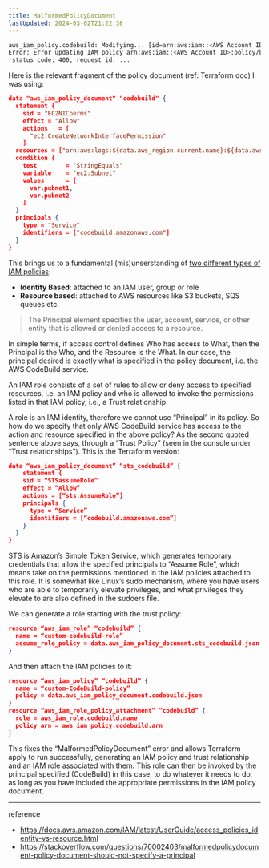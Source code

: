 ```yaml
---
title: MalformedPolicyDocument
lastUpdated: 2024-03-02T21:22:36
---
```


```bash
aws_iam_policy.codebuild: Modifying... [id=arn:aws:iam::<AWS Account ID>:policy/bot-dev-CodeBuild-policy]
Error: Error updating IAM policy arn:aws:iam::<AWS Account ID>:policy/bot-dev-CodeBuild-policy: MalformedPolicyDocument: Policy document should not specify a principal.
 status code: 400, request id: ...
```

Here is the relevant fragment of the policy document (ref: Terraform doc) I was using:

```json
data "aws_iam_policy_document" "codebuild" {
  statement {
    sid = "EC2NICperms"
    effect = "Allow"
    actions   = [
      "ec2:CreateNetworkInterfacePermission"
    ]
  resources = ["arn:aws:logs:${data.aws_region.current.name}:${data.aws_caller_identity.current.account_id}:network-interface/*"]
  condition {
    test        = "StringEquals"
    variable    = "ec2:Subnet"
    values      = [
      var.pubnet1,
      var.pubnet2
    ]
  }
  principals {
    type = "Service"
    identifiers = ["codebuild.amazonaws.com"]
  }
}
```

This brings us to a fundamental (mis)unserstanding of [two different types of IAM policies](https://docs.aws.amazon.com/IAM/latest/UserGuide/access_policies_identity-vs-resource.html):

- **Identity Based**: attached to an IAM user, group or role
- **Resource based**: attached to AWS resources like S3 buckets, SQS queues etc.

> The Principal element specifies the user, account, service, or other entity that is allowed or denied access to a resource.

In simple terms, if access control defines Who has access to What, then the Principal is the Who, and the Resource is the What. In our case, the principal desired is exactly what is specified in the policy document, i.e. the AWS CodeBuild service.

An IAM role consists of a set of rules to allow or deny access to specified resources, i.e. an IAM policy and who is allowed to invoke the permissions listed in that IAM policy, i.e., a Trust relationship.

A role is an IAM identity, therefore we cannot use “Principal” in its policy. So how do we specify that only AWS CodeBuild service has access to the action and resource specified in the above policy? As the second quoted sentence above says, through a “Trust Policy” (seen in the console under “Trust relationships”). This is the Terraform version:

```json
data “aws_iam_policy_document” “sts_codebuild” {
    statement {
    sid = “STSassumeRole”
    effect = “Allow”
    actions = [“sts:AssumeRole”]
    principals {
      type = “Service”
      identifiers = [“codebuild.amazonaws.com”]
    }
  }
}
```

STS is Amazon’s Simple Token Service, which generates temporary credentials that allow the specified principals to “Assume Role”, which means take on the permissions mentioned in the IAM policies attached to this role. It is somewhat like Linux’s sudo mechanism, where you have users who are able to temporarily elevate privileges, and what privileges they elevate to are also defined in the sudoers file.

We can generate a role starting with the trust policy:

```json
resource “aws_iam_role” “codebuild” {
  name = “custom-codebuild-role”
  assume_role_policy = data.aws_iam_policy_document.sts_codebuild.json
}
```

And then attach the IAM policies to it:

```json
resource “aws_iam_policy” “codebuild” {
  name = “custom-CodeBuild-policy”
  policy = data.aws_iam_policy_document.codebuild.json
}
resource “aws_iam_role_policy_attachment” “codebuild” {
  role = aws_iam_role.codebuild.name
  policy_arn = aws_iam_policy.codebuild.arn
}
```

This fixes the “MalformedPolicyDocument” error and allows Terraform apply to run successfully, generating an IAM policy and trust relationship and an IAM role associated with them. This role can then be invoked by the principal specified (CodeBuild) in this case, to do whatever it needs to do, as long as you have included the appropriate permissions in the IAM policy document.

---
reference
- https://docs.aws.amazon.com/IAM/latest/UserGuide/access_policies_identity-vs-resource.html
- https://stackoverflow.com/questions/70002403/malformedpolicydocument-policy-document-should-not-specify-a-principal